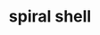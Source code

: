 ---
layout: smileys&emotion
title: spiral shell
emoji: spiral_shell
permalink: 🐚.html
image: assets/img/3moji/spiral_shell.png
---